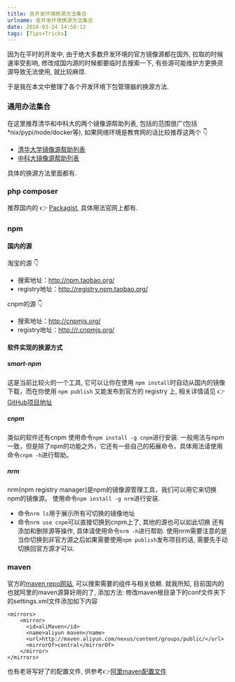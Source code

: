 ```yaml
---
title: 各开发环境换源方法集合
urlname: 各开发环境换源方法集合
date: 2018-03-24 14:58:12
tags: [Tips+Tricks]
---
```


因为在平时的开发中, 由于绝大多数开发环境的官方镜像源都在国外, 拉取的时候速率受影响, 修改成国内源的时候都要临时去搜索一下, 有些源可能维护方更换资源导致无法使用, 就比较麻烦.

于是我在本文中整理了各个开发环境下包管理器的换源方法.

<!--more-->

### 通用办法集合
在这里推荐清华和中科大的两个镜像源帮助列表, 包括的范围很广(包括*nix/pypi/node/docker等), 如果网络环境是教育网的话比较推荐这两个 👇

* [清华大学镜像源帮助列表](https://mirror.tuna.tsinghua.edu.cn/help/)
* [中科大镜像源帮助列表](https://mirrors.ustc.edu.cn/help/)

具体的换源方法里面都有.

### php composer
推荐国内的 👉 [Packagist](https://pkg.phpcomposer.com/), 具体用法官网上都有.

### npm
#### 国内的源
淘宝的源 👇
* 搜索地址：http://npm.taobao.org/
* registry地址：http://registry.npm.taobao.org/

cnpm的源 👇
* 搜索地址：http://cnpmjs.org/
* registry地址：http://r.cnpmjs.org/

#### 软件实现的换源方式 
##### smart-npm
这是当前比较火的一个工具, 它可以让你在使用 `npm install`时自动从国内的镜像下载，而在你使用 `npm publish` 又能发布到官方的 registry 上, 相关详情请见 👉 [GitHub项目地址](https://github.com/qiu8310/smart-npm)

##### cnpm
类似的软件还有cnpm
使用命令`npm install -g cnpm`进行安装. 一般用法与npm一致，但是除了npm的功能之外，它还有一些自己的拓展命令，具体用法请使用命令`cnpm -h`进行帮助。

##### nrm
nrm(npm registry manager)是npm的镜像源管理工具，我们可以用它来切换npm的镜像源。 
使用命令`npm install -g nrm`进行安装.
* 命令`nrm ls`用于展示所有可切换的镜像地址
* 命令`nrm use cnpm`可以直接切换到cnpm上了, 其他的源也可以如此切换
还有添加和删除源等操作, 具体请使用命令`nrm -h`进行帮助.
使用nrm需要注意的是当你切换到非官方源之后如果需要使用`npm publish`发布项目的话, 需要先手动切换回官方源才可以.

### maven
官方的[maven repo网站](http://mvnrepository.com), 可以搜索需要的组件与相关依赖.
就我所知, 目前国内的也就阿里的maven源算好用的了, 添加方法: 修改maven根目录下的conf文件夹下的settings.xml文件添加如下内容

```
<mirrors>
    <mirror>
      <id>aliMaven</id>
      <name>aliyun maven</name>
      <url>http://maven.aliyun.com/nexus/content/groups/public/</url>
      <mirrorOf>central</mirrorOf>        
    </mirror>
</mirrors>
```
也有老哥写好了的配置文件, 供参考👉[阿里maven配置文件](https://raw.githubusercontent.com/ae6623/Zebra/master/maven-repo-settings-ali.xml)